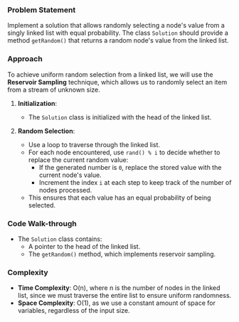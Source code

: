 ### Problem Statement
Implement a solution that allows randomly selecting a node's value from a singly linked list with equal probability. The class `Solution` should provide a method `getRandom()` that returns a random node's value from the linked list.

### Approach
To achieve uniform random selection from a linked list, we will use the **Reservoir Sampling** technique, which allows us to randomly select an item from a stream of unknown size.

1. **Initialization**: 
   - The `Solution` class is initialized with the head of the linked list.

2. **Random Selection**:
   - Use a loop to traverse through the linked list.
   - For each node encountered, use `rand() % i` to decide whether to replace the current random value:
     - If the generated number is `0`, replace the stored value with the current node's value.
     - Increment the index `i` at each step to keep track of the number of nodes processed.
   - This ensures that each value has an equal probability of being selected.

### Code Walk-through
- The `Solution` class contains:
  - A pointer to the head of the linked list.
  - The `getRandom()` method, which implements reservoir sampling.
  
### Complexity
- **Time Complexity**: O(n), where n is the number of nodes in the linked list, since we must traverse the entire list to ensure uniform randomness.
- **Space Complexity**: O(1), as we use a constant amount of space for variables, regardless of the input size.

